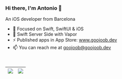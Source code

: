 ### Hi there, I'm Antonio 👋

An iOS developer from Barcelona

- 🔭 Focused on Swift, SwiftUI & iOS
- 🔨 Swift Server Side with Vapor
- ⚡ Published apps in App Store: www.goojoob.dev
- 📫 You can reach me at goojoob@goojoob.dev

<br/>

| <a target="_blank" href="https://goojoob.dev"><img align="center" src="https://github-readme-stats.vercel.app/api?username=goojoob&count_private=true&hide=issues&show_icons=true&theme=dracula" /></a> | <a target="_blank" href="https://goojoob.dev"><img align="center" src="https://github-readme-stats.vercel.app/api/top-langs/?username=goojoob&layout=compact&hide=css" /></a> |
| ------------- | ------------- |
